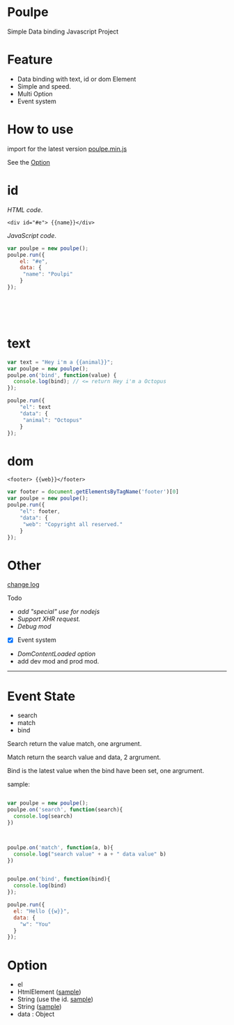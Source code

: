 Poulpe
===
Simple Data binding Javascript Project

# Feature
  - Data binding with text, id or dom Element
  - Simple and speed.
  - Multi Option
  - Event system

# How to use
import for the latest version
[poulpe.min.js](https://unpkg.com/poulpe@latest/dist/poulpe.min.js)

See the [Option](#option)

# id
*HTML code*.<br />
```
<div id="#e"> {{name}}</div>
```

*JavaScript code*.
```JavaScript
var poulpe = new poulpe();
poulpe.run({
	el: "#e",
	data: {
	 "name": "Poulpi"
	}
});
```
<br /><br /><br />

text
===

```JavaScript
var text = "Hey i'm a {{animal}}";
var poulpe = new poulpe();
poulpe.on('bind', function(value) {
  console.log(bind); // <= return Hey i'm a Octopus
});

poulpe.run({
	"el": text
	"data": {
	 "animal": "Octopus"
	}
});
```

dom
===
```
<footer> {{web}}</footer>
```

```JavaScript
var footer = document.getElementsByTagName('footer')[0]
var poulpe = new poulpe();
poulpe.run({
	"el": footer,
	"data": {
	 "web": "Copyright all reserved."
	}
});
```


  Other
===
 [change log](https://github.com/Poulpinounette/Poulpe/blob/master/CHANGELOG.md)

Todo
- *add "special" use for nodejs*
- *Support XHR request.*
- *Debug mod*
- [x] Event system
- *DomContentLoaded option*
- add dev mod and prod mod.

___
# Event State

  - search
  - match
  - bind

  Search return the value match, one argrument.

  Match return the search value and data, 2 argrument.

  Bind is the latest value when the bind have been set, one argrument.

  sample:

```JavaScript

var poulpe = new poulpe();
poulpe.on('search', function(search){
  console.log(search)
})



poulpe.on('match', function(a, b){
  console.log("search value" + a + " data value" b)
})


poulpe.on('bind', function(bind){
  console.log(bind)    
});

poulpe.run({
  el: "Hello {{w}}",
  data: {
    "w": "You"
  }
});
```

# Option

- el  
 - HtmlElement ([sample](#dom))
 - String (use the id. [sample](#id))
 - String ([sample](#text))
- data : Object
